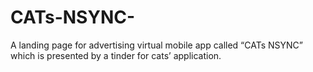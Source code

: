 # CATs-NSYNC-
A landing page for advertising virtual mobile app called “CATs NSYNC” which is presented by a tinder for cats’ application.
